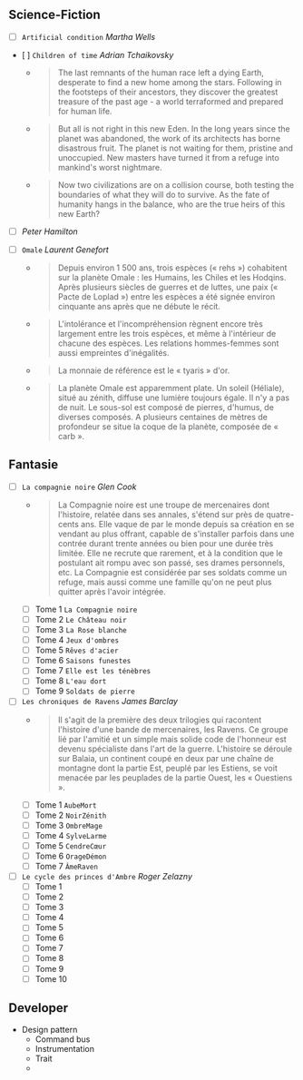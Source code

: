 ## Science-Fiction
- [ ] `Artificial condition` *Martha Wells*

- [ ] `Children of time` *Adrian Tchaikovsky*
  - > The last remnants of the human race left a dying Earth, desperate to find a new home among the stars. Following in the footsteps of their ancestors, they discover the greatest treasure of the past age - a world terraformed and prepared for human life.

  - > But all is not right in this new Eden. In the long years since the planet was abandoned, the work of its architects has borne disastrous fruit. The planet is not waiting for them, pristine and unoccupied. New masters have turned it from a refuge into mankind's worst nightmare.

  - > Now two civilizations are on a collision course, both testing the boundaries of what they will do to survive. As the fate of humanity hangs in the balance, who are the true heirs of this new Earth?
  
- [ ] *Peter Hamilton*

- [ ] `Omale` *Laurent Genefort*
  - > Depuis environ 1 500 ans, trois espèces (« rehs ») cohabitent sur la planète Omale : les Humains, les Chiles et les Hodqins. Après plusieurs siècles de guerres et de luttes, une paix (« Pacte de Loplad ») entre les espèces a été signée environ cinquante ans après que ne débute le récit.
  - > L'intolérance et l'incompréhension règnent encore très largement entre les trois espèces, et même à l'intérieur de chacune des espèces. Les relations hommes-femmes sont aussi empreintes d'inégalités.
  - > La monnaie de référence est le « tyaris » d'or.
  - > La planète Omale est apparemment plate. Un soleil (Héliale), situé au zénith, diffuse une lumière toujours égale. Il n'y a pas de nuit. Le sous-sol est composé de pierres, d'humus, de diverses composés. A plusieurs centaines de mètres de profondeur se situe la coque de la planète, composée de « carb ».

 
## Fantasie
- [ ] `La compagnie noire` *Glen Cook*
  - > La Compagnie noire est une troupe de mercenaires dont l'histoire, relatée dans ses annales, s'étend sur près de quatre-cents ans. Elle vaque de par le monde depuis sa création en se vendant au plus offrant, capable de s'installer parfois dans une contrée durant trente années ou bien pour une durée très limitée. Elle ne recrute que rarement, et à la condition que le postulant ait rompu avec son passé, ses drames personnels, etc. La Compagnie est considérée par ses soldats comme un refuge, mais aussi comme une famille qu'on ne peut plus quitter après l'avoir intégrée.
  - [ ] Tome 1 `La Compagnie noire`
  - [ ] Tome 2 `Le Château noir`
  - [ ] Tome 3 `La Rose blanche`
  - [ ] Tome 4 `Jeux d'ombres`
  - [ ] Tome 5 `Rêves d'acier`
  - [ ] Tome 6 `Saisons funestes`
  - [ ] Tome 7 `Elle est les ténèbres`
  - [ ] Tome 8 `L'eau dort`
  - [ ] Tome 9 `Soldats de pierre`
  
- [ ] `Les chroniques de Ravens` *James Barclay*
  - > Il s'agit de la première des deux trilogies qui racontent l'histoire d'une bande de mercenaires, les Ravens. Ce groupe lié par l'amitié et un simple mais solide code de l'honneur est devenu spécialiste dans l'art de la guerre. L'histoire se déroule sur Balaia, un continent coupé en deux par une chaîne de montagne dont la partie Est, peuplé par les Estiens, se voit menacée par les peuplades de la partie Ouest, les « Ouestiens ».
  - [ ] Tome 1 `AubeMort`
  - [ ] Tome 2 `NoirZénith`
  - [ ] Tome 3 `OmbreMage`
  - [ ] Tome 4 `SylveLarme`
  - [ ] Tome 5 `CendreCœur`
  - [ ] Tome 6 `OrageDémon`
  - [ ] Tome 7 `ÂmeRaven`

- [ ] `Le cycle des princes d'Ambre` *Roger Zelazny*
  - [ ] Tome 1
  - [ ] Tome 2
  - [ ] Tome 3
  - [ ] Tome 4
  - [ ] Tome 5
  - [ ] Tome 6
  - [ ] Tome 7
  - [ ] Tome 8
  - [ ] Tome 9
  - [ ] Tome 10

## Developer

  - Design pattern
    - Command bus
    - Instrumentation
    - Trait
    - 
